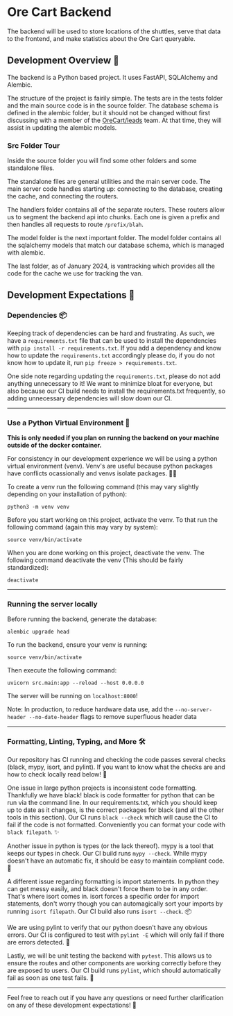 # Ore Cart Backend

The backend will be used to store locations of the shuttles, serve that data to the frontend, and make statistics about the Ore Cart queryable.

## Development Overview 🌟

The backend is a Python based project. It uses FastAPI, SQLAlchemy and Alembic.  

The structure of the project is fairily simple. The tests are in the tests folder and the main source code is in the source folder. The database schema is defined in the alembic folder, but it should not be changed without first discussing with a member of the [OreCart/leads](https://github.com/orgs/OreCart/teams/leads) team. At that time, they will assist in updating the alembic models.

### Src Folder Tour

Inside the source folder you will find some other folders and some standalone files. 

The standalone files are general utilities and the main server code. The main server code handles starting up: connecting to the database, creating the cache, and connecting the routers.

The handlers folder contains all of the separate routers. These routers allow us to segment the backend api into chunks. Each one is given a prefix and then handles all requests to route `/prefix/blah`.

The model folder is the next important folder. The model folder contains all the sqlalchemy models that match our database schema, which is managed with alembic.

The last folder, as of January 2024, is vantracking which provides all the code for the cache we use for tracking the van. 

## Development Expectations 📌

### Dependencies 📦

Keeping track of dependencies can be hard and frustrating. As such, we have a `requirements.txt` file that can be used to install the dependencies with `pip install -r requirements.txt`. If you add a dependency and know how to update the `requirements.txt` accordingly please do, if you do not know how to update it, run `pip freeze > requirements.txt`.

One side note regarding updating the `requirements.txt`, please do not add anything unnecessary to it! We want to minimize bloat for everyone, but also because our CI build needs to install the requirements.txt frequently, so adding unnecessary dependencies will slow down our CI.

---

### Use a Python Virtual Environment 🐍

**This is only needed if you plan on running the backend on your machine outside of the docker container.**

For consistency in our development experience we will be using a python virtual environment (venv). Venv's are useful because python packages have conflicts ocassionally and venvs isolate packages. 👩‍💻

To create a venv run the following command (this may vary slightly depending on your installation of python):

```
python3 -m venv venv
```

Before you start working on this project, activate the venv. To that run the following command (again this may vary by system):

```
source venv/bin/activate
```

When you are done working on this project, deactivate the venv. The following command deactivate the venv (This should be fairly standardized):

```
deactivate
```

---

### Running the server locally

Before running the backend, generate the database:
```
alembic upgrade head
```

To run the backend, ensure your venv is running:

```
source venv/bin/activate
```

Then execute the following command:

```
uvicorn src.main:app --reload --host 0.0.0.0
```

The server will be running on `localhost:8000`!

Note: In production, to reduce hardware data use, add the `--no-server-header --no-date-header` flags to remove superfluous header data

---

### Formatting, Linting, Typing, and More 🛠️

Our repository has CI running and checking the code passes several checks (black, mypy, isort, and pylint). If you want to know what the checks are and how to check locally read below! 🧹

One issue in large python projects is inconsistent code formatting. Thankfully we have black! black is code formatter for python that can be run via the command line. In our requirements.txt, which you should keep up to date as it changes, is the correct packages for black (and all the other tools in this section). Our CI runs `black --check` which will cause the CI to fail if the code is not formatted. Conveniently you can format your code with `black filepath`. ✨

Another issue in python is types (or the lack thereof). mypy is a tool that keeps our types in check. Our CI build runs `mypy --check`. While mypy doesn't have an automatic fix, it should be easy to maintain compliant code. 📑

A different issue regarding formatting is import statements. In python they can get messy easily, and black doesn't force them to be in any order. That's where isort comes in. isort forces a specific order for import statements, don't worry though you can automagically sort your imports by running `isort filepath`. Our CI build also runs `isort --check`. 📦

We are using pylint to verify that our python doesn't have any obvious errors. Our CI is configured to test with `pylint -E` which will only fail if there are errors detected. 🐞

Lastly, we will be unit testing the backend with `pytest`. This allows us to ensure the routes and other components are working correctly before they are exposed to users. Our CI build runs `pylint`, which should automatically fail as soon as one test fails. 📄

---

Feel free to reach out if you have any questions or need further clarification on any of these development expectations! 🙌
